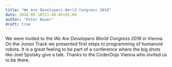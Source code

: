 ```yaml
---
title: "We Are Developers World Congress 2018"
date: 2018-05-18T21:49:45+01:00
author: "Peter Bauer"
draft: true
---
```

We were invited to the *We Are Developers World Congress 2018* in Vienna. On the Junior Track we presented first steps to programming of humanoid robots. It is a great feeling to be part of a conference where the big shots like Joel Spolsky give a talk.
Thanks to the CoderDojo Vienna who invited us to be there.
